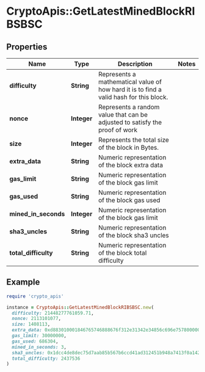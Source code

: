 # CryptoApis::GetLatestMinedBlockRIBSBSC

## Properties

| Name | Type | Description | Notes |
| ---- | ---- | ----------- | ----- |
| **difficulty** | **String** | Represents a mathematical value of how hard it is to find a valid hash for this block. |  |
| **nonce** | **Integer** | Represents a random value that can be adjusted to satisfy the proof of work |  |
| **size** | **Integer** | Represents the total size of the block in Bytes. |  |
| **extra_data** | **String** | Numeric representation of the block extra data |  |
| **gas_limit** | **String** | Numeric representation of the block gas limit |  |
| **gas_used** | **String** | Numeric representation of the block gas used |  |
| **mined_in_seconds** | **Integer** | Numeric representation of the block gas limit |  |
| **sha3_uncles** | **String** | Numeric representation of the block sha3 uncles |  |
| **total_difficulty** | **String** | Numeric representation of the block total difficulty |  |

## Example

```ruby
require 'crypto_apis'

instance = CryptoApis::GetLatestMinedBlockRIBSBSC.new(
  difficulty: 21448277761059.71,
  nonce: 2113101077,
  size: 1408113,
  extra_data: 0xd883010001846765746888676f312e31342e34856c696e757800000000000000eb8c4ee17a97af3c7d18e6cfb87d25bf9a483933d393b4fce778c9a7d64eab76471a8ab92c3a7d131c0f9cfbbd9a54b438c80b491c7a579da0e37db6ca823eda01,
  gas_limit: 30000000,
  gas_used: 686304,
  mined_in_seconds: 3,
  sha3_uncles: 0x1dcc4de8dec75d7aab85b567b6ccd41ad312451b948a7413f0a142fd40d49347,
  total_difficulty: 2437536
)
```

